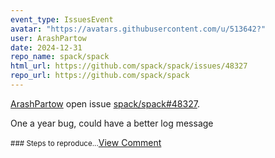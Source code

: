 ```yaml
---
event_type: IssuesEvent
avatar: "https://avatars.githubusercontent.com/u/513642?"
user: ArashPartow
date: 2024-12-31
repo_name: spack/spack
html_url: https://github.com/spack/spack/issues/48327
repo_url: https://github.com/spack/spack
---
```


<a href='https://github.com/ArashPartow' target='_blank'>ArashPartow</a> open issue <a href='https://github.com/spack/spack/issues/48327' target='_blank'>spack/spack#48327</a>.

<p>One a year bug, could have a better log message</p><small>### Steps to reproduce...</small><a href='https://github.com/spack/spack/issues/48327' target='_blank'>View Comment</a>